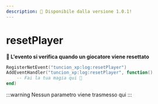 ```yaml
---
description: 🔧 Disponibile dalla versione 1.0.1!
---
```


# resetPlayer

**📢 L'evento si verifica quando un giocatore viene resettato**

```lua
RegisterNetEvent("tuncion_xp:log:resetPlayer")
AddEventHandler("tuncion_xp:log:resetPlayer", function()
    -- Fai la tua magia qui 💫
end)
```

:::warning
Nessun parametro viene trasmesso qui
:::